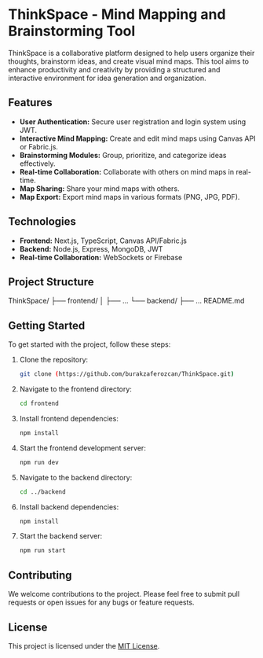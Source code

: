 # ThinkSpace - Mind Mapping and Brainstorming Tool

ThinkSpace is a collaborative platform designed to help users organize their thoughts, brainstorm ideas, and create visual mind maps. This tool aims to enhance productivity and creativity by providing a structured and interactive environment for idea generation and organization.

## Features

-   **User Authentication:** Secure user registration and login system using JWT.
-   **Interactive Mind Mapping:** Create and edit mind maps using Canvas API or Fabric.js.
-   **Brainstorming Modules:** Group, prioritize, and categorize ideas effectively.
-   **Real-time Collaboration:** Collaborate with others on mind maps in real-time.
-   **Map Sharing:** Share your mind maps with others.
-   **Map Export:** Export mind maps in various formats (PNG, JPG, PDF).

## Technologies

-   **Frontend:** Next.js, TypeScript, Canvas API/Fabric.js
-   **Backend:** Node.js, Express, MongoDB, JWT
-   **Real-time Collaboration:** WebSockets or Firebase

## Project Structure
ThinkSpace/
├── frontend/
│ ├── ...
└── backend/
├── ...
README.md


## Getting Started

To get started with the project, follow these steps:

1.  Clone the repository:
    ```bash
    git clone (https://github.com/burakzaferozcan/ThinkSpace.git)
    ```
2.  Navigate to the frontend directory:
    ```bash
    cd frontend
    ```
3.  Install frontend dependencies:
    ```bash
    npm install
    ```
4.  Start the frontend development server:
    ```bash
    npm run dev
    ```
5.  Navigate to the backend directory:
    ```bash
    cd ../backend
    ```
6.  Install backend dependencies:
    ```bash
    npm install
    ```
7.  Start the backend server:
    ```bash
    npm run start
    ```

## Contributing

We welcome contributions to the project. Please feel free to submit pull requests or open issues for any bugs or feature requests.

## License

This project is licensed under the [MIT License](LICENSE).
